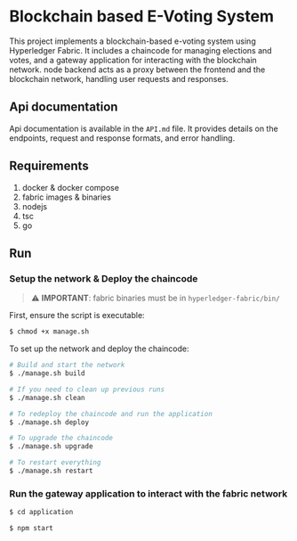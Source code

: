# Blockchain based E-Voting System

This project implements a blockchain-based e-voting system using Hyperledger Fabric. It includes a chaincode for managing elections and votes, and a gateway application for interacting with the blockchain network.
node backend acts as a proxy between the frontend and the blockchain network, handling user requests and responses.

## Api documentation
Api documentation is available in the `API.md` file. It provides details on the endpoints, request and response formats, and error handling.

## Requirements

1. docker & docker compose
2. fabric images & binaries
3. nodejs
4. tsc
5. go

## Run

### Setup the network & Deploy the chaincode

> ⚠️ **IMPORTANT**: fabric binaries must be in `hyperledger-fabric/bin/`

First, ensure the script is executable:

```bash
$ chmod +x manage.sh
```

To set up the network and deploy the chaincode:

```bash
# Build and start the network
$ ./manage.sh build

# If you need to clean up previous runs
$ ./manage.sh clean

# To redeploy the chaincode and run the application
$ ./manage.sh deploy

# To upgrade the chaincode
$ ./manage.sh upgrade

# To restart everything
$ ./manage.sh restart
```

### Run the gateway application to interact with the fabric network

```bash
$ cd application

$ npm start
```
